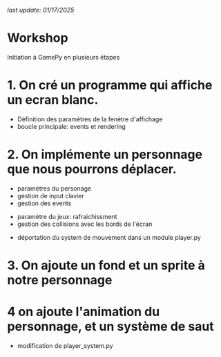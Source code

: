 *last update: 01/17/2025*

# Workshop 

Initiation à GamePy en plusieurs étapes

# 1. On cré un programme qui affiche un ecran blanc.

* Définition des paramètres de la fenètre d'affichage
* boucle principale: events et rendering

# 2. On implémente un personnage que nous pourrons déplacer.
* paramètres du personage
* gestion de input clavier
* gestion des events

+ paramètre du jeux: rafraichissment
+ gestion des collisions avec les bords de l'écran

* déportation du system de mouvement dans un module player.py

# 3. On ajoute un fond et un sprite à notre personnage

# 4 on ajoute l'animation du personnage, et un système de saut

* modification de player_system.py